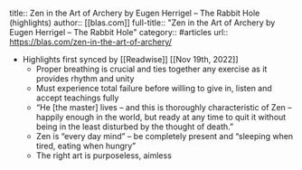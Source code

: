 title:: Zen in the Art of Archery by Eugen Herrigel – The Rabbit Hole (highlights)
author:: [[blas.com]]
full-title:: "Zen in the Art of Archery by Eugen Herrigel – The Rabbit Hole"
category:: #articles
url:: https://blas.com/zen-in-the-art-of-archery/

- Highlights first synced by [[Readwise]] [[Nov 19th, 2022]]
	- Proper breathing is crucial and ties together any exercise as it provides rhythm and unity
	- Must experience total failure before willing to give in, listen and accept teachings fully
	- “He [the master] lives – and this is thoroughly characteristic of Zen – happily enough in the world, but ready at any time to quit it without being in the least disturbed by the thought of death.”
	- Zen is “every day mind” – be completely present and “sleeping when tired, eating when hungry”
	- The right art is purposeless, aimless